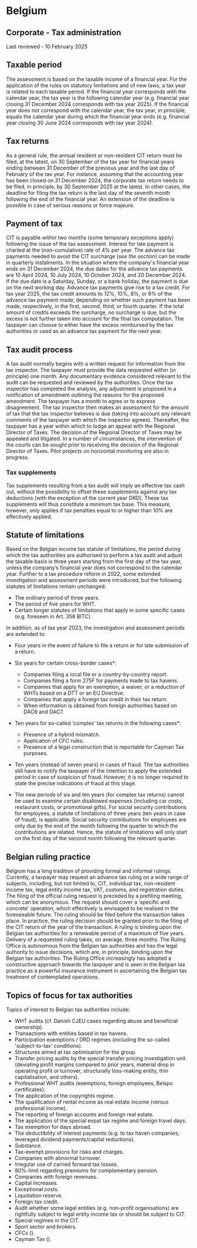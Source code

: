 # Belgium
## Corporate - Tax administration
Last reviewed - 10 February 2025
## Taxable period
The assessment is based on the taxable income of a financial year. For the application of the rules on statutory limitations and of new laws, a tax year is related to each taxable period. If the financial year corresponds with the calendar year, the tax year is the following calendar year (e.g. financial year closing 31 December 2024 corresponds with tax year 2025). If the financial year does not correspond with the calendar year, the tax year, in principle, equals the calendar year during which the financial year ends (e.g. financial year closing 30 June 2024 corresponds with tax year 2024).
## Tax returns
As a general rule, the annual resident or non-resident CIT return must be filed, at the latest, on 30 September of the tax year for financial years ending between 31 December of the previous year and the last day of February of the tax year. For instance, assuming that the accounting year has been closed on 31 December 2024, the corporate tax return needs to be filed, in principle, by 30 September 2025 at the latest.
In other cases, the deadline for filing the tax return is the last day of the seventh month following the end of the financial year.
An extension of the deadline is possible in case of serious reasons or force majeure.
## Payment of tax
CIT is payable within two months (some temporary exceptions apply) following the issue of the tax assessment. Interest for late payment is charted at the (non-cumulative) rate of 4% per year.
The advance tax payments needed to avoid the CIT surcharge (_see the section_) can be made in quarterly instalments. In the situation where the company's financial year ends on 31 December 2024, the due dates for the advance tax payments are 10 April 2024, 10 July 2024, 10 October 2024, and 20 December 2024. If the due date is a Saturday, Sunday, or a bank holiday, the payment is due on the next working day.
Advance tax payments give rise to a tax credit. For tax year 2025, the tax credit amounts to 12%, 10%, 8%, or 6% of the advance tax payment made, depending on whether such payment has been made, respectively, in the first, second, third, or fourth quarter.
If the total amount of credits exceeds the surcharge, no surcharge is due, but the excess is not further taken into account for the final tax computation. The taxpayer can choose to either have the excess reimbursed by the tax authorities or used as an advance tax payment for the next year.
## Tax audit process
A tax audit normally begins with a written request for information from the tax inspector. The taxpayer must provide the data requested within (in principle) one month. Any documentary evidence considered relevant to the audit can be requested and reviewed by the authorities. Once the tax inspector has completed the analysis, any adjustment is proposed in a notification of amendment outlining the reasons for the proposed amendment. The taxpayer has a month to agree or to express disagreement. The tax inspector then makes an assessment for the amount of tax that the tax inspector believes is due (taking into account any relevant comments of the taxpayer with which the inspector agrees). Thereafter, the taxpayer has a year within which to lodge an appeal with the Regional Director of Taxes. The decision of the Regional Director of Taxes may be appealed and litigated. In a number of circumstances, the intervention of the courts can be sought prior to receiving the decision of the Regional Director of Taxes.
Pilot projects on horizontal monitoring are also in progress.
### Tax supplements
Tax supplements resulting from a tax audit will imply an effective tax cash out, without the possibility to offset these supplements against any tax deductions (with the exception of the current year DRD). These tax supplements will thus constitute a minimum tax base. This measure, however, only applies if tax penalties equal to or higher than 10% are effectively applied.
## Statute of limitations
Based on the Belgian income tax statute of limitations, the period during which the tax authorities are authorised to perform a tax audit and adjust the taxable basis is three years starting from the first day of the tax year, unless the company’s financial year does not correspond to the calendar year.
Further to a tax procedure reform in 2022, some extended investigation and assessment periods were introduced, but the following statutes of limitations remain unchanged:
  * The ordinary period of three years.
  * The period of five years for WHT.
  * Certain longer statutes of limitations that apply in some specific cases (e.g. foreseen in Art. 358 BITC).


In addition, as of tax year 2023, the investigation and assessment periods are extended to:
  * Four years in the event of failure to file a return or for late submission of a return.
  * Six years for certain cross-border cases*: 
    * Companies filing a local file or a country-by-country report.
    * Companies filing a form 275F for payments made to tax havens.
    * Companies that apply for an exemption, a waiver, or a reduction of WHTs based on a DTT or an EU Directive.
    * Companies that apply a foreign tax credit in their tax return.
    * When information is obtained from foreign authorities based on DAC6 and DAC7.
  * Ten years for so-called ‘complex’ tax returns in the following cases*: 
    * Presence of a hybrid mismatch.
    * Application of CFC rules.
    * Presence of a legal construction that is reportable for Cayman Tax purposes.
  * Ten years (instead of seven years) in cases of fraud. The tax authorities still have to notify the taxpayer of the intention to apply the extended period in case of suspicion of fraud. However, it is no longer required to state the precise indications of fraud at this stage.


* The new periods of six and ten years (for complex tax returns) cannot be used to examine certain disallowed expenses (including car costs, restaurant costs, or promotional gifts).
For social security contributions for employees, a statute of limitations of three years (ten years in case of fraud), is applicable. Social security contributions for employees are only due by the end of the month following the quarter to which the contributions are related. Hence, the statute of limitations will only start on the first day of the second month following the relevant quarter.
## Belgian ruling practice
Belgium has a long tradition of providing formal and informal rulings. Currently, a taxpayer may request an advance tax ruling on a wide range of subjects, including, but not limited to, CIT, individual tax, non-resident income tax, legal entity income tax, VAT, customs, and registration duties. The filing of the official ruling request is preceded by a prefiling meeting, which can be anonymous. The request should cover a ‘specific and concrete’ operation, which effectively is envisaged to be realised in the foreseeable future. The ruling should be filed before the transaction takes place. In practice, the ruling decision should be granted prior to the filing of the CIT return of the year of the transaction. A ruling is binding upon the Belgian tax authorities for a renewable period of a maximum of five years. Delivery of a requested ruling takes, on average, three months.
The Ruling Office is autonomous from the Belgian tax authorities and has the legal authority to issue decisions, which are, in principle, binding upon the Belgian tax authorities. The Ruling Office increasingly has adopted a constructive approach towards the taxpayer and is seen in the Belgian tax practice as a powerful insurance instrument in ascertaining the Belgian tax treatment of contemplated operations.
## Topics of focus for tax authorities
Topics of interest to Belgian tax authorities include:
  * WHT audits (cf. Danish CJEU cases regarding abuse and beneficial ownership).
  * Transactions with entities based in tax havens.
  * Participation exemptions / DRD regimes (including the so-called 'subject-to-tax' conditions).
  * Structures aimed at tax optimisation for the group.
  * Transfer pricing audits by the special transfer pricing investigation unit (deviating profit margins compared to prior years, material drop in operating profit or turnover, structurally loss-making entity, thin capitalisation, and others).
  * Professional WHT audits (exemptions, foreign employees, Belspo certificates).
  * The application of the copyrights regime.
  * The qualification of rental income as real estate income (versus professional income).
  * The reporting of foreign accounts and foreign real estate.
  * The application of the special expat tax regime and foreign travel days.
  * Tax exemption for days abroad.
  * The deductibility of interest payments (e.g. to tax haven companies; leveraged dividend payments/capital reductions).
  * Substance.
  * Tax-exempt provisions for risks and charges.
  * Companies with abnormal turnover.
  * Irregular use of carried forward tax losses.
  * 80%-limit regarding premiums for complementary pension.
  * Companies with foreign revenues.
  * Capital increases.
  * Exceptional costs.
  * Liquidation reserve.
  * Foreign tax credit.
  * Audit whether some legal entities (e.g. non-profit organisations) are rightfully subject to legal entity income tax or should be subject to CIT.
  * Special regimes in the CIT.
  * Sport sector and brokers.
  * CFCs ().
  * Cayman Tax ().


